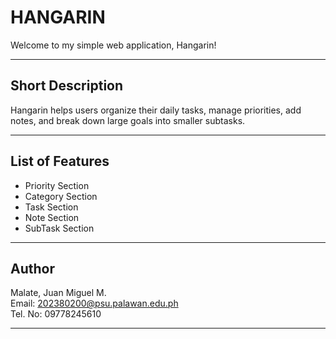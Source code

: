 # HANGARIN
Welcome to my simple web application, Hangarin!
***
## Short Description
Hangarin helps users organize their daily tasks, manage priorities, add notes, and break down large goals into smaller subtasks.
***
## List of Features  
* Priority Section
* Category Section
* Task Section
* Note Section
* SubTask Section
***
## Author  
Malate, Juan Miguel M.  
Email: <a href="mailto:202380200@psu.palawan.edu.ph">202380200@psu.palawan.edu.ph</a>  
Tel. No: 09778245610
***